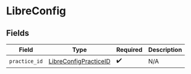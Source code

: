 # LibreConfig


## Fields

| Field                                                                 | Type                                                                  | Required                                                              | Description                                                           |
| --------------------------------------------------------------------- | --------------------------------------------------------------------- | --------------------------------------------------------------------- | --------------------------------------------------------------------- |
| `practice_id`                                                         | [LibreConfigPracticeID](../../models/shared/libreconfigpracticeid.md) | :heavy_check_mark:                                                    | N/A                                                                   |